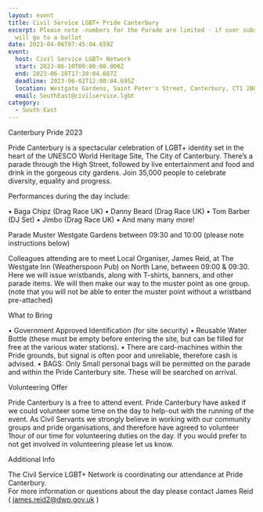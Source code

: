 ```yaml
---
layout: event
title: Civil Service LGBT+ Pride Canterbury
excerpt: Please note -numbers for the Parade are limited - if over subscribed it
  will go to a ballot
date: 2023-04-06T07:45:04.659Z
event:
  host: Civil Service LGBT+ Network
  start: 2023-06-10T09:00:00.000Z
  end: 2023-06-10T17:30:04.687Z
  deadline: 2023-06-02T12:00:04.695Z
  location: Westgate Gardens, Saint Peter's Street, Canterbury, CT1 2BQ
  email: SouthEast@civilservice.lgbt
category:
  - South-East
---
```

Canterbury Pride 2023 

Pride Canterbury is a spectacular celebration of LGBT+ identity set in the heart of the UNESCO World Heritage Site, The City of Canterbury.    There’s a parade through the High Street, followed by live entertainment and food and drink in the gorgeous city gardens.   Join 35,000 people to celebrate diversity, equality and progress. 

Performances during the day include: 

•	Baga Chipz  (Drag Race UK)
•	Danny Beard  (Drag Race UK)
•	Tom Barber (DJ Set)
•	Jimbo (Drag Race UK)
•	And many many more!

Parade Muster Westgate Gardens between 09:30 and 10:00 (please note instructions below)

Colleagues attending are to meet Local Organiser, James Reid, at The Westgate Inn (Weatherspoon Pub) on North Lane, between 09:00 & 09:30.  Here we will issue wristbands, along with T-shirts, banners, and other parade items.  We will then make our way to the muster point as one group.  (note that you will not be able to enter the muster point without a wristband pre-attached)

What to Bring 

•	Government Approved Identification (for site security)
•	Reusable Water Bottle (these must be empty before entering the site, but can be filled for free at the various water stations).
•	There are card-machines within the Pride grounds, but signal is often poor and unreliable, therefore cash is advised. 
•	BAGS:  Only Small personal bags will be permitted on the parade and within the Pride Canterbury site.  These will be searched on arrival. 

Volunteering Offer

Pride Canterbury is a free to attend event.  Pride Canterbury have asked if we could volunteer some time on the day to help-out with the running of the event.  As Civil Servants we strongly believe in working with our community groups and pride organisations, and therefore have agreed to volunteer 1hour of our time for volunteering duties on the day.  If you would prefer to not get involved in volunteering please let us know. 

Additional Info 

The Civil Service LGBT+ Network is coordinating our attendance at Pride Canterbury.\
For more information or questions about the day please contact James Reid ( james.reid2@dwp.gov.uk )